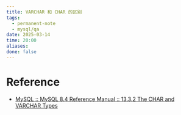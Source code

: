 ```yaml
---
title: VARCHAR 和 CHAR 的区别
tags:
  - permanent-note
  - mysql/qa
date: 2025-03-14
time: 20:00
aliases: 
done: false
---
```



# Reference
* [MySQL :: MySQL 8.4 Reference Manual :: 13.3.2 The CHAR and VARCHAR Types](https://dev.mysql.com/doc/refman/8.4/en/char.html)